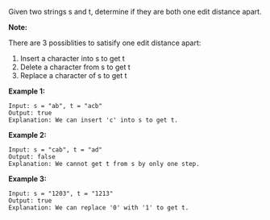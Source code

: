 Given two strings s and t, determine if they are both one edit distance apart.

**Note:** 

There are 3 possiblities to satisify one edit distance apart:

1. Insert a character into s to get t
2. Delete a character from s to get t
3. Replace a character of s to get t

**Example 1:**

    Input: s = "ab", t = "acb"
    Output: true
    Explanation: We can insert 'c' into s to get t.
**Example 2:**

    Input: s = "cab", t = "ad"
    Output: false
    Explanation: We cannot get t from s by only one step.
**Example 3:**

    Input: s = "1203", t = "1213"
    Output: true
    Explanation: We can replace '0' with '1' to get t.